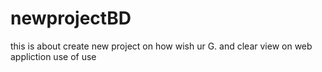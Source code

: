 # newprojectBD
this is about create new  project on how wish ur G. and clear view  on web appliction  use of  use 

